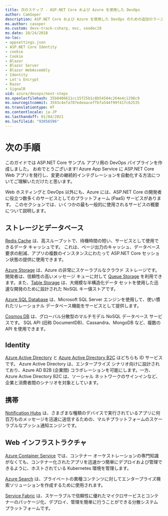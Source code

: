 ```yaml
---
title: 次のステップ - ASP.NET Core および Azure を使用した DevOps
author: CamSoper
description: ASP.NET Core および Azure を使用した DevOps のための追加のラーニング パス。
ms.author: casoper
ms.custom: devx-track-csharp, mvc, seodec18
ms.date: 10/24/2018
no-loc:
- appsettings.json
- ASP.NET Core Identity
- cookie
- Cookie
- Blazor
- Blazor Server
- Blazor WebAssembly
- Identity
- Let's Encrypt
- Razor
- SignalR
uid: azure/devops/next-steps
ms.openlocfilehash: 35b0486611cc15f25b1c8b54584c264e4c1298c9
ms.sourcegitcommit: 3593c4efa707edeaaceffbfa544f99f41fc62535
ms.translationtype: HT
ms.contentlocale: ja-JP
ms.lasthandoff: 01/04/2021
ms.locfileid: "93056596"
---
```

# <a name="next-steps"></a>次の手順

このガイドでは ASP.NET Core サンプル アプリ用の DevOps パイプラインを作成しました。 おめでとうございます!  Azure App Service に ASP.NET Core Web アプリを発行し、変更の継続的インテグレーションを自動化する方法についてご理解いただけたと思います。

Web ホスティングと DevOps 以外にも、Azure には、ASP.NET Core の開発者に役立つ数多くのサービスとしてのプラットフォーム (PaaS) サービスがあります。 このセクションでは、いくつかの最も一般的に使用されるサービスの概要について説明します。

## <a name="storage-and-databases"></a>ストレージとデータベース

[Redis Cache](/azure/redis-cache/) は、高スループットで、待機時間の短い、サービスとして使用できるデータ キャッシュです。 これは、ページ出力のキャッシュ、データベース要求の削減、アプリの複数のインスタンスにわたって ASP.NET Core セッション状態の提供に使用できます。

[Azure Storage](/azure/storage/) は、Azure の非常にスケーラブルなクラウド ストレージです。 開発者は、信頼性の高いメッセージ キューに対して [Queue Storage](/azure/storage/queues/storage-queues-introduction) を利用できます。また、[Table Storage](/azure/storage/tables/table-storage-overview) は、大規模な半構造化データ セットを使用した迅速な開発のために設計された NoSQL キー値ストアです。

[Azure SQL Database](/azure/sql-database/) は、Microsoft SQL Server エンジンを使用して、使い慣れたリレーショナル データベース機能をサービスとして提供します。

[Cosmos DB](/azure/cosmos-db/) は、グローバル分散型のマルチモデル NoSQL データベース サービスです。 SQL API (旧称 DocumentDB)、Cassandra、MongoDB など、複数の API を使用できます。

## Identity

[Azure Active Directory](/azure/active-directory/) と [Azure Active Directory B2C](/azure/active-directory-b2c/) はどちらも ID サービスです。 Azure Active Directory は、エンタープライズ シナリオ向けに設計されており、Azure AD B2B (企業間) コラボレーションを可能にします。一方、Azure Active Directory B2C は、ソーシャル ネットワークのサインインなど、企業と消費者間のシナリオを対象としています。

## <a name="mobile"></a>携帯

[Notification Hubs](/azure/notification-hubs/) は、さまざまな種類のデバイスで実行されているアプリに何百万ものメッセージを迅速に送信するための、マルチプラットフォームのスケーラブルなプッシュ通知エンジンです。

## <a name="web-infrastructure"></a>Web インフラストラクチャ

[Azure Container Service](/azure/aks/) では、コンテナー オーケストレーションの専門知識がなくても、コンテナー化されたアプリを迅速かつ簡単にデプロイおよび管理できるように、ホストされている Kubernetes 環境を管理します。

[Azure Search](/azure/search/) は、プライベートの異種コンテンツに対してエンタープライズ検索ソリューションを作成するために使用されます。

[Service Fabric](/azure/service-fabric/) は、スケーラブルで信頼性に優れたマイクロサービスとコンテナーのパッケージ化、デプロイ、管理を簡単に行うことができる分散システム プラットフォームです。
